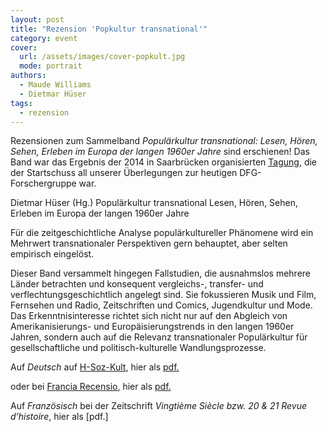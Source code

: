 ```yaml
---
layout: post
title: "Rezension 'Popkultur transnational'"
category: event
cover:
  url: /assets/images/cover-popkult.jpg
  mode: portrait
authors:
  - Maude Williams
  - Dietmar Hüser
tags:
  - rezension
---
```

Rezensionen zum Sammelband *Populärkultur transnational: Lesen, Hören, Sehen, Erleben im Europa der langen 1960er Jahre* sind erschienen! Das Band war das Ergebnis der 2014 in Saarbrücken organisierten [Tagung](.../assets/pdf/tagungsbericht.pdf), die der Startschuss all unserer  Überlegungen zur heutigen DFG-Forschergruppe war.

<!-- more -->

Dietmar Hüser (Hg.)
Populärkultur transnational
Lesen, Hören, Sehen, Erleben im Europa der langen 1960er Jahre

Für die zeitgeschichtliche Analyse populärkultureller Phänomene wird ein Mehrwert transnationaler Perspektiven gern behauptet, aber selten empirisch eingelöst.

Dieser Band versammelt hingegen Fallstudien, die ausnahmslos mehrere Länder betrachten und konsequent vergleichs-, transfer- und verflechtungsgeschichtlich angelegt sind. Sie fokussieren Musik und Film, Fernsehen und Radio, Zeitschriften und Comics, Jugendkultur und Mode. Das Erkenntnisinteresse richtet sich nicht nur auf den Abgleich von Amerikanisierungs- und Europäisierungstrends in den langen 1960er Jahren, sondern auch auf die Relevanz transnationaler Populärkultur für gesellschaftliche und politisch-kulturelle Wandlungsprozesse.

Auf *Deutsch* auf [H-Soz-Kult](https://www.hsozkult.de/publicationreview/id/rezbuecher-24696), hier als [pdf.](../assets/pdf/Popkult-Hsozkult.pdf)

oder bei [Francia Recensio](https://journals.ub.uni-heidelberg.de/index.php/frrec/article/view/57517/49166), hier als [pdf.](../assets/pdf/Francia.pdf)

Auf *Französisch* bei der Zeitschrift *Vingtième Siècle bzw. 20 & 21 Revue d’histoire*, hier als [pdf.]
